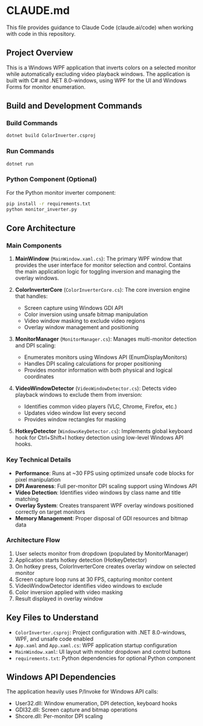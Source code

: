 # CLAUDE.md

This file provides guidance to Claude Code (claude.ai/code) when working with code in this repository.

## Project Overview

This is a Windows WPF application that inverts colors on a selected monitor while automatically excluding video playback windows. The application is built with C# and .NET 8.0-windows, using WPF for the UI and Windows Forms for monitor enumeration.

## Build and Development Commands

### Build Commands
```bash
dotnet build ColorInverter.csproj
```

### Run Commands
```bash
dotnet run
```

### Python Component (Optional)
For the Python monitor inverter component:
```bash
pip install -r requirements.txt
python monitor_inverter.py
```

## Core Architecture

### Main Components

1. **MainWindow** (`MainWindow.xaml.cs`): The primary WPF window that provides the user interface for monitor selection and control. Contains the main application logic for toggling inversion and managing the overlay windows.

2. **ColorInverterCore** (`ColorInverterCore.cs`): The core inversion engine that handles:
   - Screen capture using Windows GDI API
   - Color inversion using unsafe bitmap manipulation
   - Video window masking to exclude video regions
   - Overlay window management and positioning

3. **MonitorManager** (`MonitorManager.cs`): Manages multi-monitor detection and DPI scaling:
   - Enumerates monitors using Windows API (EnumDisplayMonitors)
   - Handles DPI scaling calculations for proper positioning
   - Provides monitor information with both physical and logical coordinates

4. **VideoWindowDetector** (`VideoWindowDetector.cs`): Detects video playback windows to exclude them from inversion:
   - Identifies common video players (VLC, Chrome, Firefox, etc.)
   - Updates video window list every second
   - Provides window rectangles for masking

5. **HotkeyDetector** (`WindowsKeyDetector.cs`): Implements global keyboard hook for Ctrl+Shift+I hotkey detection using low-level Windows API hooks.

### Key Technical Details

- **Performance**: Runs at ~30 FPS using optimized unsafe code blocks for pixel manipulation
- **DPI Awareness**: Full per-monitor DPI scaling support using Windows API
- **Video Detection**: Identifies video windows by class name and title matching
- **Overlay System**: Creates transparent WPF overlay windows positioned correctly on target monitors
- **Memory Management**: Proper disposal of GDI resources and bitmap data

### Architecture Flow

1. User selects monitor from dropdown (populated by MonitorManager)
2. Application starts hotkey detection (HotkeyDetector)
3. On hotkey press, ColorInverterCore creates overlay window on selected monitor
4. Screen capture loop runs at 30 FPS, capturing monitor content
5. VideoWindowDetector identifies video windows to exclude
6. Color inversion applied with video masking
7. Result displayed in overlay window

## Key Files to Understand

- `ColorInverter.csproj`: Project configuration with .NET 8.0-windows, WPF, and unsafe code enabled
- `App.xaml` and `App.xaml.cs`: WPF application startup configuration
- `MainWindow.xaml`: UI layout with monitor dropdown and control buttons
- `requirements.txt`: Python dependencies for optional Python component

## Windows API Dependencies

The application heavily uses P/Invoke for Windows API calls:
- User32.dll: Window enumeration, DPI detection, keyboard hooks
- GDI32.dll: Screen capture and bitmap operations
- Shcore.dll: Per-monitor DPI scaling
